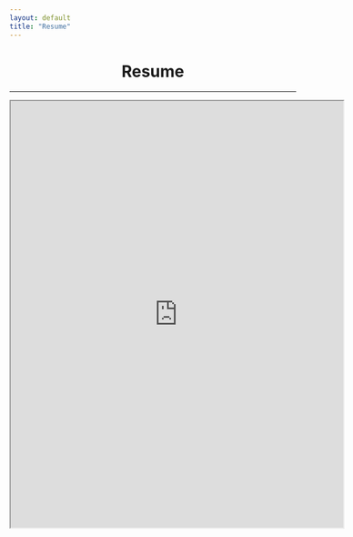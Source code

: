 ```yaml
---
layout: default
title: "Resume"
---
```


<Center><h1>Resume</h1></Center>

***

<iframe src="https://drive.google.com/file/d/1DRdm49SLeOVXBDhwM7iY7dJ8KKfXvzyZ/preview" width="585" height="750"></iframe>